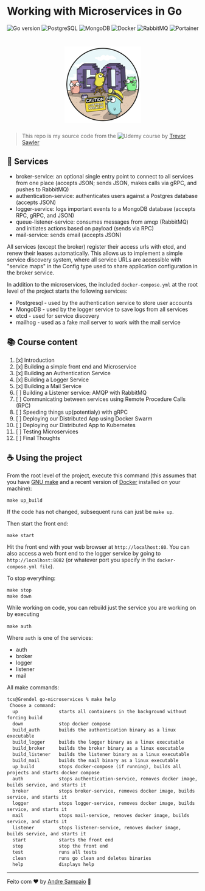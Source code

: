 # Working with Microservices in Go

![Go version](https://img.shields.io/badge/goversion-v1.20.x-blue)
![PostgreSQL](https://img.shields.io/badge/-PostgreSQL-336791?style=flat&logo=postgresql&color=555555)
![MongoDB](https://img.shields.io/badge/MongoDB-47A248?style=flat&logo=mongodb&color=555555)
![Docker](https://img.shields.io/badge/-Docker-2496ED?style=flat&logo=docker&color=555555)
![RabbitMQ](https://img.shields.io/badge/-RabbitMQ-FF6600?style=flat&logo=rabbitmq&color=555555)
![Portainer](https://img.shields.io/badge/-Portainer-FF6600?style=flat&logo=portainer&color=555555)

<h1 align="center">
    <img src=".github/build.png" alt="Build" width="200px" />
</h1>

> This repo is my source code from the ![Udemy](https://img.shields.io/badge/-Working%20with%20Microservices%20in%20Go-white?style=flat&logo=udemy&color=A435F0&logoColor=white) course by [Trevor Sawler](https://github.com/tsawler)

## 🧩 Services

- broker-service: an optional single entry point to connect to all services from one place (accepts JSON;
  sends JSON, makes calls via gRPC, and pushes to RabbitMQ)
- authentication-service: authenticates users against a Postgres database (accepts JSON)
- logger-service: logs important events to a MongoDB database (accepts RPC, gRPC, and JSON)
- queue-listener-service: consumes messages from amqp (RabbitMQ) and initiates actions based on payload (sends via RPC)
- mail-service: sends email (accepts JSON)

All services (except the broker) register their access urls with etcd, and renew their leases automatically.
This allows us to implement a simple service discovery system, where all service URLs are accessible with
"service maps" in the Config type used to share application configuration in the broker service.

In addition to the microservices, the included `docker-compose.yml` at the root level of the project
starts the following services:

- Postgresql - used by the authentication service to store user accounts
- MongoDB - used by the logger service to save logs from all services
- etcd - used for service discovery
- mailhog - used as a fake mail server to work with the mail service

## 📚 Course content

1. [x] Introduction
2. [x] Building a simple front end and Microservice
3. [x] Building an Authentication Service
4. [x] Building a Logger Service
5. [x] Building a Mail Service
6. [ ] Building a Listener service: AMQP with RabbitMQ
7. [ ] Communicating between services using Remote Procedure Calls (RPC)
8. [ ] Speeding things up(potentialy) with gRPC
9. [ ] Deploying our Distributed App using Docker Swarm
10. [ ] Deploying our Distributed App to Kubernetes
11. [ ] Testing Microservices
12. [ ] Final Thoughts

## ☕ Using the project

From the root level of the project, execute this command (this assumes that you have
[GNU make](https://www.gnu.org/software/make/) and a recent version
of [Docker](https://www.docker.com/products/docker-desktop) installed on your machine):

```
make up_build
```

If the code has not changed, subsequent runs can just be `make up`.

Then start the front end:

```
make start
```

Hit the front end with your web browser at `http://localhost:80`. You can also access a web
front end to the logger service by going to `http://localhost:8082` (or whatever port you
specify in the `docker-compose.yml file`).

To stop everything:

```
make stop
make down
```

While working on code, you can rebuild just the service you are working on by
executing

`make auth`

Where `auth` is one of the services:

- auth
- broker
- logger
- listener
- mail

All make commands:

```
tcs@Grendel go-microservices % make help
 Choose a command:
  up               starts all containers in the background without forcing build
  down             stop docker compose
  build_auth       builds the authentication binary as a linux executable
  build_logger     builds the logger binary as a linux executable
  build_broker     builds the broker binary as a linux executable
  build_listener   builds the listener binary as a linux executable
  build_mail       builds the mail binary as a linux executable
  up_build         stops docker-compose (if running), builds all projects and starts docker compose
  auth             stops authentication-service, removes docker image, builds service, and starts it
  broker           stops broker-service, removes docker image, builds service, and starts it
  logger           stops logger-service, removes docker image, builds service, and starts it
  mail             stops mail-service, removes docker image, builds service, and starts it
  listener         stops listener-service, removes docker image, builds service, and starts it
  start            starts the front end
  stop             stop the front end
  test             runs all tests
  clean            runs go clean and deletes binaries
  help             displays help
```

---

Feito com ❤ by [Andre Sampaio](https://github.com/apsampaio) :wave:
